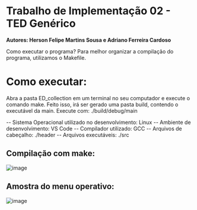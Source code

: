 # Trabalho de Implementação 02 - TED Genérico
__Autores: Herson Felipe Martins Sousa e Adriano Ferreira Cardoso__

Como executar o programa? 
Para melhor organizar a compilação do programa, utilizamos o Makefile.

# Como executar: 
Abra a pasta ED_collection em um terminal no seu computador e execute o comando make. Feito isso, irá ser gerado uma pasta build, contendo o executável da main. 
Execute com: ./build/debug/main

-- Sistema Operacional utilizado no desenvolvimento: Linux
-- Ambiente de desenvolvimento: VS Code
-- Compilador utilizado: GCC
-- Arquivos de cabeçalho: ./header
-- Arquivos executáveis: ./src

## Compilação com make: 
![image](https://i.imgur.com/FmU4jjH.png)

## Amostra do menu operativo: 
![image](https://i.imgur.com/U5ROjXA.png)
